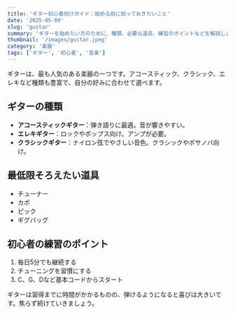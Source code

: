 ```yaml
---
title: 'ギター初心者向けガイド：始める前に知っておきたいこと'
date: '2025-05-09'
slug: 'guitar'
summary: 'ギターを始めたい方のために、種類、必要な道具、練習のポイントなどを解説します。'
thumbnail: '/images/guitar.jpeg'
category: '楽器'
tags: ['ギター', '初心者', '音楽']
---
```


ギターは、最も人気のある楽器の一つです。アコースティック、クラシック、エレキなど種類も豊富で、自分の好みに合わせて選べます。

## ギターの種類

- **アコースティックギター**：弾き語りに最適。音が響きやすい。
- **エレキギター**：ロックやポップス向け。アンプが必要。
- **クラシックギター**：ナイロン弦でやさしい音色。クラシックやボサノバ向け。

## 最低限そろえたい道具

- チューナー
- カポ
- ピック
- ギグバッグ

## 初心者の練習のポイント

1. 毎日5分でも継続する
2. チューニングを習慣にする
3. C、G、Dなど基本コードからスタート

ギターは習得までに時間がかかるものの、弾けるようになると喜びは大きいです。焦らず続けていきましょう。
